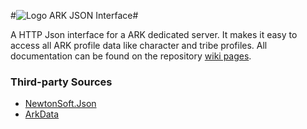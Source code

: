 #![Logo](https://web.mxcontent.network/ark-data/arkdata_server.png) ARK JSON Interface#

A HTTP Json interface for a ARK dedicated server. It makes it easy to access all ARK profile data like character and tribe profiles.
All documentation can be found on the repository <a href="https://github.com/AuthiQ/ArkData.Server/wiki">wiki pages</a>.

<h3>Third-party Sources</h3>

- <a href="https://github.com/JamesNK/Newtonsoft.Json">NewtonSoft.Json</a>
- <a href="https://github.com/AuthiQ/ArkData">ArkData</a>

